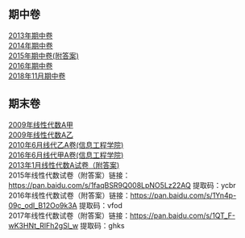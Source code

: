 ## 期中卷
[2013年期中卷](https://github.com/FengGuanxi/HDU-Experience/blob/master/%E5%AD%A6%E4%B9%A0/%E7%BA%BF%E6%80%A7%E4%BB%A3%E6%95%B0/%E8%AF%95%E5%8D%B7/2013%E5%B9%B4%E6%9C%9F%E4%B8%AD%E5%8D%B7.zip)</br>
[2014年期中卷](https://github.com/FengGuanxi/HDU-Experience/blob/master/%E5%AD%A6%E4%B9%A0/%E7%BA%BF%E6%80%A7%E4%BB%A3%E6%95%B0/%E8%AF%95%E5%8D%B7/2014%E5%B9%B4%E6%9C%9F%E4%B8%AD%E5%8D%B7.zip)</br>
[2015年期中卷(附答案)](https://github.com/FengGuanxi/HDU-Experience/blob/master/%E5%AD%A6%E4%B9%A0/%E7%BA%BF%E6%80%A7%E4%BB%A3%E6%95%B0/%E8%AF%95%E5%8D%B7/2015%E5%B9%B4%E6%9C%9F%E4%B8%AD%E5%8D%B7(%E9%99%84%E7%AD%94%E6%A1%88).zip)</br>
[2016年期中卷](https://github.com/FengGuanxi/HDU-Experience/blob/master/%E5%AD%A6%E4%B9%A0/%E7%BA%BF%E6%80%A7%E4%BB%A3%E6%95%B0/%E8%AF%95%E5%8D%B7/2016%E5%B9%B4%E6%9C%9F%E4%B8%AD%E5%8D%B7.zip)</br>
[2018年11月期中卷](https://github.com/FengGuanxi/HDU-Experience/blob/master/%E5%AD%A6%E4%B9%A0/%E7%BA%BF%E6%80%A7%E4%BB%A3%E6%95%B0/%E8%AF%95%E5%8D%B7/2018%E5%B9%B411%E6%9C%88%E6%9C%9F%E4%B8%AD%E5%8D%B7.zip)</br>
## 期末卷
[2009年线性代数A甲](https://github.com/FengGuanxi/HDU-Experience/blob/master/%E5%AD%A6%E4%B9%A0/%E7%BA%BF%E6%80%A7%E4%BB%A3%E6%95%B0/%E8%AF%95%E5%8D%B7/2009%E7%BA%BF%E6%80%A7%E4%BB%A3%E6%95%B0A%E7%94%B2.doc)</br>
[2009年线性代数A乙](https://github.com/FengGuanxi/HDU-Experience/blob/master/%E5%AD%A6%E4%B9%A0/%E7%BA%BF%E6%80%A7%E4%BB%A3%E6%95%B0/%E8%AF%95%E5%8D%B7/2009%E7%BA%BF%E6%80%A7%E4%BB%A3%E6%95%B0A%E4%B9%99.doc)</br>
[2010年6月线代乙A卷(信息工程学院)](https://github.com/FengGuanxi/HDU-Experience/blob/master/%E5%AD%A6%E4%B9%A0/%E7%BA%BF%E6%80%A7%E4%BB%A3%E6%95%B0/%E8%AF%95%E5%8D%B7/2010%E5%B9%B46%E6%9C%88%E7%BA%BF%E4%BB%A3%E4%B9%99A%E5%8D%B7(%E4%BF%A1%E6%81%AF%E5%B7%A5%E7%A8%8B%E5%AD%A6%E9%99%A2).doc)</br>
[2016年6月线代甲A卷(信息工程学院)](https://github.com/FengGuanxi/HDU-Experience/blob/master/%E5%AD%A6%E4%B9%A0/%E7%BA%BF%E6%80%A7%E4%BB%A3%E6%95%B0/%E8%AF%95%E5%8D%B7/2010%E5%B9%B46%E6%9C%88%E7%BA%BF%E4%BB%A3%E7%94%B2A%E5%8D%B7(%E4%BF%A1%E6%81%AF%E5%B7%A5%E7%A8%8B%E5%AD%A6%E9%99%A2).doc)</br>
[2013年1月线性代数A试卷（附答案)](https://github.com/FengGuanxi/HDU-Experience/blob/master/%E5%AD%A6%E4%B9%A0/%E7%BA%BF%E6%80%A7%E4%BB%A3%E6%95%B0/%E8%AF%95%E5%8D%B7/%E7%BA%BF%E4%BB%A3A2013%E5%B9%B41%E6%9C%88.pdf)</br>
2015年线性代数试卷（附答案）链接：https://pan.baidu.com/s/1faqBSR9Q008LpNO5Lz22AQ 提取码：ycbr</br>
2016年线性代数试卷（附答案）链接：https://pan.baidu.com/s/1Yn4p-09c_odl_B12Oo9k3A 提取码：vfod</br>
2017年线性代数试卷（附答案）链接：https://pan.baidu.com/s/1QT_F-wK3HNt_RlFh2gSl_w  提取码：ghks 
